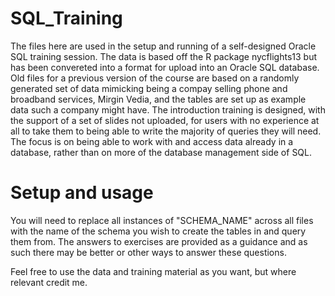 # SQL_Training
The files here are used in the setup and running of a self-designed Oracle SQL training session. The data is based off the R package nycflights13 but has been convereted into a format for upload into an Oracle SQL database. Old files for a previous version of the course are based on a randomly generated set of data mimicking being a compay selling phone and broadband services, Mirgin Vedia, and the tables are set up as example data such a company might have. The introduction training is designed, with the support of a set of slides not uploaded, for users with no experience at all to take them to being able to write the majority of queries they will need. The focus is on being able to work with and access data already in a database, rather than on more of the database management side of SQL.

# Setup and usage
You will need to replace all instances of "SCHEMA_NAME" across all files with the name of the schema you wish to create the tables in and query them from. The answers to exercises are provided as a guidance and as such there may be better or other ways to answer these questions.

Feel free to use the data and training material as you want, but where relevant credit me.